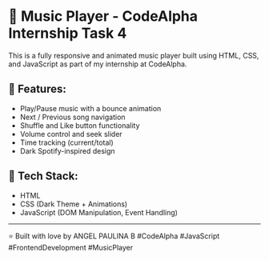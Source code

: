 # 🎵 Music Player - CodeAlpha Internship Task 4

This is a fully responsive and animated music player built using HTML, CSS, and JavaScript as part of my internship at CodeAlpha.

## 🌟 Features:
- Play/Pause music with a bounce animation
- Next / Previous song navigation
- Shuffle and Like button functionality
- Volume control and seek slider
- Time tracking (current/total)
- Dark Spotify-inspired design


## 📂 Tech Stack:
- HTML
- CSS (Dark Theme + Animations)
- JavaScript (DOM Manipulation, Event Handling)


---
⭐ Built with love by ANGEL PAULINA B
#CodeAlpha #JavaScript #FrontendDevelopment #MusicPlayer
